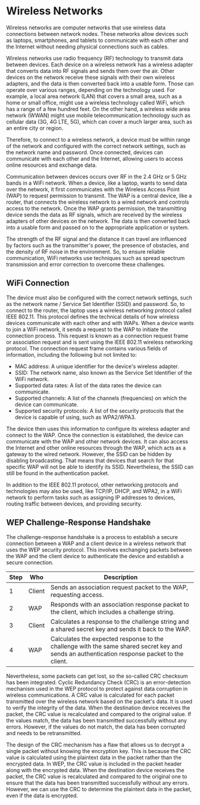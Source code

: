 # Wireless Networks

Wireless networks are computer networks that use wireless data connections between network nodes. These networks allow devices such as laptops, smartphones, and tablets to communicate with each other and the Internet without needing physical connections such as cables.

Wireless networks use radio frequency (RF) technology to transmit data between devices. Each device on a wireless network has a wireless adapter that converts data into RF signals and sends them over the air. Other devices on the network receive these signals with their own wireless adapters, and the data is then converted back into a usable form. Those can operate over various ranges, depending on the technology used. For example, a local area network (LAN) that covers a small area, such as a home or small office, might use a wireless technology called WiFi, which has a range of a few hundred feet. On the other hand, a wireless wide area network (WWAN) might use mobile telecommunication technology such as cellular data (3G, 4G LTE, 5G), which can cover a much larger area, such as an entire city or region.

Therefore, to connect to a wireless network, a device must be within range of the network and configured with the correct network settings, such as the network name and password. Once connected, devices can communicate with each other and the Internet, allowing users to access online resources and exchange data.

Communication between devices occurs over RF in the 2.4 GHz or 5 GHz bands in a WiFi network. When a device, like a laptop, wants to send data over the network, it first communicates with the Wireless Access Point (WAP) to request permission to transmit. The WAP is a central device, like a router, that connects the wireless network to a wired network and controls access to the network. Once the WAP grants permission, the transmitting device sends the data as RF signals, which are received by the wireless adapters of other devices on the network. The data is then converted back into a usable form and passed on to the appropriate application or system.

The strength of the RF signal and the distance it can travel are influenced by factors such as the transmitter's power, the presence of obstacles, and the density of RF noise in the environment. So, to ensure reliable communication, WiFi networks use techniques such as spread spectrum transmission and error correction to overcome these challenges.

## WiFi Connection

The device must also be configured with the correct network settings, such as the network name / Service Set Identifier (SSID) and password. So, to connect to the router, the laptop uses a wireless networking protocol called IEEE 802.11. This protocol defines the technical details of how wireless devices communicate with each other and with WAPs. When a device wants to join a WiFi network, it sends a request to the WAP to initiate the connection process. This request is known as a connection request frame or association request and is sent using the IEEE 802.11 wireless networking protocol. The connection request frame contains various fields of information, including the following but not limited to:

- MAC address: A unique identifier for the device's wireless adapter.
- SSID: The network name, also known as the Service Set Identifier of the WiFi network.
- Supported data rates: A list of the data rates the device can communicate.
- Supported channels: A list of the channels (frequencies) on which the device can communicate.
- Supported security protocols: A list of the security protocols that the device is capable of using, such as WPA2/WPA3.

The device then uses this information to configure its wireless adapter and connect to the WAP. Once the connection is established, the device can communicate with the WAP and other network devices. It can also access the Internet and other online resources through the WAP, which acts as a gateway to the wired network. However, the SSID can be hidden by disabling broadcasting. That means that devices that search for that specific WAP will not be able to identify its SSID. Nevertheless, the SSID can still be found in the authentication packet.

In addition to the IEEE 802.11 protocol, other networking protocols and technologies may also be used, like TCP/IP, DHCP, and WPA2, in a WiFi network to perform tasks such as assigning IP addresses to devices, routing traffic between devices, and providing security.

## WEP Challenge-Response Handshake

The challenge-response handshake is a process to establish a secure connection between a WAP and a client device in a wireless network that uses the WEP security protocol. This involves exchanging packets between the WAP and the client device to authenticate the device and establish a secure connection.

| Step | Who    | Description                                                                                                                                  |
| ---- | ------ | -------------------------------------------------------------------------------------------------------------------------------------------- |
| 1    | Client | Sends an association request packet to the WAP, requesting access.                                                                           |
| 2    | WAP    | Responds with an association response packet to the client, which includes a challenge string.                                               |
| 3    | Client | Calculates a response to the challenge string and a shared secret key and sends it back to the WAP.                                          |
| 4    | WAP    | Calculates the expected response to the challenge with the same shared secret key and sends an authentication response packet to the client. |

Nevertheless, some packets can get lost, so the so-called CRC checksum has been integrated. Cyclic Redundancy Check (CRC) is an error-detection mechanism used in the WEP protocol to protect against data corruption in wireless communications. A CRC value is calculated for each packet transmitted over the wireless network based on the packet's data. It is used to verify the integrity of the data. When the destination device receives the packet, the CRC value is recalculated and compared to the original value. If the values match, the data has been transmitted successfully without any errors. However, if the values do not match, the data has been corrupted and needs to be retransmitted.

The design of the CRC mechanism has a flaw that allows us to decrypt a single packet without knowing the encryption key. This is because the CRC value is calculated using the plaintext data in the packet rather than the encrypted data. In WEP, the CRC value is included in the packet header along with the encrypted data. When the destination device receives the packet, the CRC value is recalculated and compared to the original one to ensure that the data has been transmitted successfully without any errors. However, we can use the CRC to determine the plaintext data in the packet, even if the data is encrypted.

